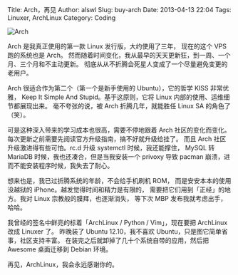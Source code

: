 Title: Arch，再见
Author: alswl
Slug: buy-arch
Date: 2013-04-13 22:04
Tags: Linuxer, ArchLinux
Category: Coding


![Arch](https://ohsolnxaa.qnssl.com/upload_dropbox/201304/archlinux-logo-dark-1200dpi_.png)

Arch 是我真正使用的第一款 Linux 发行版，大约使用了三年，
现在的这个 VPS 跑的系统也是 Arch。
然而随着时间变化，我从最早的天天更新狂，到一周、一个月、三个月和不主动更新。
彻底从从不折腾会死星人变成了一个尽量避免变更的老用户。

<!-- more -->

Arch 很适合作为第二个（第一个是新手使用的 Ubuntu），它的哲学 KISS 非常优雅，
Keep It Simple And Stupid。基于这原则，它将 Linux 内部的使用、运维细节都展现出来。
毫不夸张的说，被 Arch 折腾几年，就能胜任 Linux SA 的角色了（笑）。

可是这种深入带来的学习成本也很高，需要不停地跟着 Arch 社区的变化而变化。
每次更新之前需要先阅读官方升级指南，搞不好就升级给挂了。
而且 Arch 社区升级激进得有些可怕。rc.d 升级 systemctl 时候，我还能撑住，
MySQL 转 MariaDB 时候，我也还凑合，但是当我安装一个 privoxy 导致 pacman
崩溃，进而不能安装程序时候，我失去了耐心。

想来也是，我已过折腾系统的年龄，不会给手机刷机 ROM，
而是安安本本的使用没越狱的 iPhone。越发觉得时间和精力是有限的，
需要把它们用到「正经」的地方。我对 Linux 宗教般的膜拜，也逐渐消失，
等下次 MBP 发布我就考虑出手，哈哈。

我曾经的签名中鲜亮的标着「ArchLinux / Python / Vim」，现在要把 ArchLinux 改成
Linuxer 了。
昨晚装了 Ubuntu 12.10，我不喜欢 Ubuntu，只是图它简单省事，社区支持丰富。
在装完之后就卸掉了几十个系统自带的应用，然后把 Awesome 桌面迁移到 Debian 环境。

再见，ArchLinux，我会永远感谢你的。
